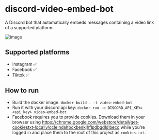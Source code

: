 # discord-video-embed-bot
A Discord bot that automatically embeds messages containing a video link of a supported platform.

![image](https://github.com/amadejkastelic/discord-video-embed-bot/assets/26391003/bada7a36-db0d-44ba-89ee-afe4f79ad7d3)


## Supported platforms
- Instagram ✅
- Facebook ✅
- Tiktok ✅

## How to run
- Build the docker image: `docker build . -t video-embed-bot`
- Run it with your discord api key: `docker run -e DISCORD_API_KEY=<api_key> video-embed-bot`
- Facebook requires you to provide cookies. Download them in your browser using https://chrome.google.com/webstore/detail/get-cookiestxt-locally/cclelndahbckbenkjhflpdbgdldlbecc while you're logged in and place them to the root of this project as `cookies.txt`.
